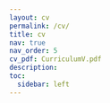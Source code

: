 ```yaml
---
layout: cv
permalink: /cv/
title: cv
nav: true
nav_order: 5
cv_pdf: CurriculumV.pdf
description: 
toc:
  sidebar: left
---
```


<!-- This is a description of the page. You can modify it in '_pages/cv.md'. You can also change or remove the top pdf download button. -->

<!-- cv data in assets/json/resume.json -->